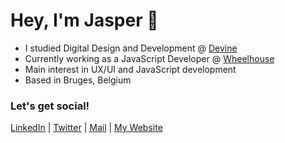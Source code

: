 # Hey, I'm Jasper 👋

- I studied Digital Design and Development @ [Devine]
- Currently working as a JavaScript Developer @ [Wheelhouse]
- Main interest in UX/UI and JavaScript development
- Based in Bruges, Belgium

### Let's get social!

[LinkedIn] | [Twitter] | [Mail] | [My Website]


[LinkedIn]: https://www.linkedin.com/in/jasper-vermeulen-👋🏼-739b88180/
[Twitter]: https://twitter.com/Jaspervermm
[Mail]: mailto:jaspervermeulen@icloud.com
[Devine]: https://www.devine.be
[My Website]: https://jaspervermeulen.com/
[Wheelhouse]: https://www.wheelhouse.be
